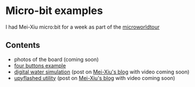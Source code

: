 # Micro-bit examples

I had Mei-Xiu micro:bit for a week as part of the [microworldtour](https://microworldtour.github.io/)

## Contents

- photos of the board (coming soon)
- [four buttons example](buttons.py)
- [digital water simulation](digital_water.py) (post on [Mei-Xiu's blog](https://microworldtour.github.io/microbit/meixiu.html) with video coming soon)
- [upyflashed utility](https://github.com/tomviner/upyflashed) (post on [Mei-Xiu's blog](https://microworldtour.github.io/microbit/meixiu.html) with video coming soon)
